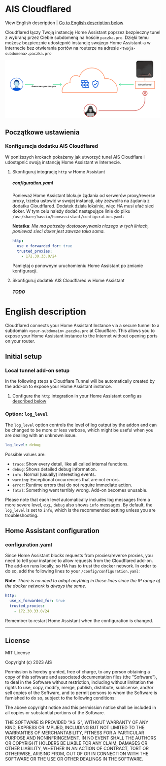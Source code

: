 # AIS Cloudflared

View English description | [Go to English description below](#english-description)

Cloudflared łączy Twoją instancję Home Assistant poprzez bezpieczny tunel z wybraną przez Ciebie subdomeną na hoście `paczka.pro`.
Dzięki temu możesz bezpiecznie udostępnić instancję swojego Home Assistant-a w Internecie bez otwierania portów na routerze na adresie `<twoja-subdomena>.paczka.pro`

![ais tunnel](https://raw.githubusercontent.com/sviete/ais-ha-addon-cloudflared/main/docs/images/ais-tunnel.png "ais-tunnel")

## Początkowe ustawienia

### Konfiguracja dodatku AIS Cloudflared

W poniższych krokach pokażemy jak utworzyć tunel AIS Cloudflare i udostępnić swoją instancję Home Assistant w Internecie.

1. Skonfiguruj integrację `http` w Home Assistant

   ##### configuration.yaml

   Ponieważ Home Assistant blokuje żądania od serwerów proxy/reverse proxy, trzeba ustowić w swojej instancji, aby zezwoliła na żądania z dodatku Cloudflared. Dodatek działa lokalnie, więc HA musi ufać sieci doker. W tym celu należy dodać następujące linie do pliku `/usr/share/hassio/homeassistant/configuration.yaml`:

   **Notatka**: _Nie ma potrzeby dostosowywania niczego w tych liniach, ponieważ sieci doker jest zawsze taka sama._

   ```yaml
   http:
     use_x_forwarded_for: true
     trusted_proxies:
       - 172.30.33.0/24
   ```

   Pamiętaj o ponownym uruchomieniu Home Assistant po zmianie konfiguracji.

2. Skonfiguruj dodatek AIS Cloudflared w Home Assistant

   ##### TODO

# English description

Cloudflared connects your Home Assistant Instance via a secure tunnel to a
subdomain `<your-subdomain>.paczka.pro` at Cloudflare.
This allows you to expose your Home Assistant
instance to the Internet without opening ports on your router.

## Initial setup

### Local tunnel add-on setup

In the following steps a Cloudflare Tunnel will be automatically created by the
add-on to expose your Home Assistant instance.

1. Configure the `http` integration in your Home Assistant config as
   [described below](#configurationyaml)

### Option: `log_level`

The `log_level` option controls the level of log output by the addon and can
be changed to be more or less verbose, which might be useful when you are
dealing with an unknown issue.

```yaml
log_level: debug
```

Possible values are:

- `trace`: Show every detail, like all called internal functions.
- `debug`: Shows detailed debug information.
- `info`: Normal (usually) interesting events.
- `warning`: Exceptional occurrences that are not errors.
- `error`: Runtime errors that do not require immediate action.
- `fatal`: Something went terribly wrong. Add-on becomes unusable.

Please note that each level automatically includes log messages from a
more severe level, e.g., `debug` also shows `info` messages. By default,
the `log_level` is set to `info`, which is the recommended setting unless
you are troubleshooting.

## Home Assistant configuration

### configuration.yaml

Since Home Assistant blocks requests from proxies/reverse proxies, you need to
tell your instance to allow requests from the Cloudflared add-on. The add-on runs
locally, so HA has to trust the docker network. In order to do so, add the
following lines to your `/config/configuration.yaml`:

**Note**: _There is no need to adapt anything in these lines since the IP range
of the docker network is always the same._

```yaml
http:
  use_x_forwarded_for: true
  trusted_proxies:
    - 172.30.33.0/24
```

Remember to restart Home Assistant when the configuration is changed.

---

## License

MIT License

Copyright (c) 2023 AIS

Permission is hereby granted, free of charge, to any person obtaining a copy
of this software and associated documentation files (the "Software"), to deal
in the Software without restriction, including without limitation the rights
to use, copy, modify, merge, publish, distribute, sublicense, and/or sell
copies of the Software, and to permit persons to whom the Software is
furnished to do so, subject to the following conditions:

The above copyright notice and this permission notice shall be included in all
copies or substantial portions of the Software.

THE SOFTWARE IS PROVIDED "AS IS", WITHOUT WARRANTY OF ANY KIND, EXPRESS OR
IMPLIED, INCLUDING BUT NOT LIMITED TO THE WARRANTIES OF MERCHANTABILITY,
FITNESS FOR A PARTICULAR PURPOSE AND NONINFRINGEMENT. IN NO EVENT SHALL THE
AUTHORS OR COPYRIGHT HOLDERS BE LIABLE FOR ANY CLAIM, DAMAGES OR OTHER
LIABILITY, WHETHER IN AN ACTION OF CONTRACT, TORT OR OTHERWISE, ARISING FROM,
OUT OF OR IN CONNECTION WITH THE SOFTWARE OR THE USE OR OTHER DEALINGS IN THE
SOFTWARE.

[addon-installation]: https://github.com/sviete/ais-ha-addon-cloudflared#installation
